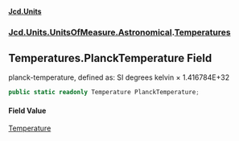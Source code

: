 #### [Jcd.Units](index.md 'index')
### [Jcd.Units.UnitsOfMeasure.Astronomical](Jcd.Units.UnitsOfMeasure.Astronomical.md 'Jcd.Units.UnitsOfMeasure.Astronomical').[Temperatures](Temperatures.md 'Jcd.Units.UnitsOfMeasure.Astronomical.Temperatures')

## Temperatures.PlanckTemperature Field

planck-temperature, defined as: SI degrees kelvin × 1.416784E+32

```csharp
public static readonly Temperature PlanckTemperature;
```

#### Field Value
[Temperature](Temperature.md 'Jcd.Units.UnitTypes.Temperature')